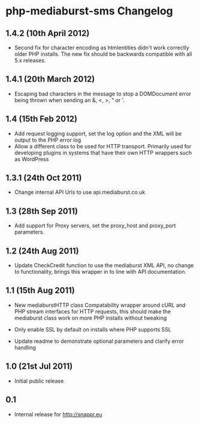 # php-mediaburst-sms Changelog

## 1.4.2 (10th April 2012)
*	Second fix for character encoding as htmlentities didn't work correctly older PHP installs.
	The new fix should be backwards compatible with all 5.x releases.

## 1.4.1 (20th March 2012)
*	Escaping bad characters in the message to stop a DOMDocument error being thrown when sending an &, <, >, " or '.

## 1.4 (15th Feb 2012)
*	Add request logging support, set the log option and the XML will be output to the PHP error log
*	Allow a different class to be used for HTTP transport.	Primarily used for developing 
	plugins in systems that have their own HTTP wrappers such as WordPress

## 1.3.1 (24th Oct 2011)
*	Change internal API Urls to use api.mediaburst.co.uk 	

## 1.3 (28th Sep 2011)
*	Add support for Proxy servers, set the proxy_host and proxy_port parameters.

## 1.2 (24th Aug 2011)
*	Update CheckCredit function to use the mediaburst XML API, no change to 
	functionality, brings this wrapper in to line with API documentation.

## 1.1 (15th Aug 2011)
*   New mediaburstHTTP class
    Compatability wrapper around cURL and PHP stream interfaces for HTTP requests,
    this should make the mediaburst class work on more PHP installs without tweaking

*   Only enable SSL by default on installs where PHP supports SSL

*   Update readme to demonstrate optional parameters and clarify error handling

## 1.0 (21st Jul 2011)
* Initial public release

## 0.1 
* Internal release for http://snappr.eu
